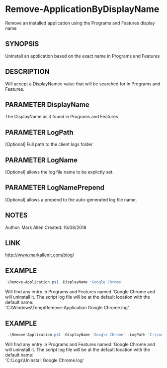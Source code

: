 # Remove-ApplicationByDisplayName
Remove an installed application using the Programs and Features display name

## SYNOPSIS
 Uninstall an application based on the exact name in Programs and Features

## DESCRIPTION
 Will accept a DisplayNamee value that will be searched for in Programs and Features.

## PARAMETER DisplayName
 The DisplayName as it found in Programs and Features

## PARAMETER LogPath
 [Optional] Full path to the client logs folder

## PARAMETER LogName
 [Optional] allows the log file name to be explictly set.

## PARAMETER LogNamePrepend
 [Optional] allows a prepend to the auto-generated log file name.

## NOTES
 Author: Mark Allen
 Created: 16/08/2018

## LINK
 http://www.markallenit.com/blog/

## EXAMPLE
```powershell
.\Remove-Application.ps1 -DisplayName 'Google Chrome'
```
 Will find any entry in Programs and Features named 'Google Chrome and will uninstall it.
 The script log file will be at the default location with the default name:  
    'C:\Windows\Temp\Remove-Application Google Chrome.log'

## EXAMPLE
```powershell
 .\Remove-Application.ps1 -DisplayName 'Google Chrome' -LogPath 'C:\Logs' -LogName 'Uninstall Google Chrome'
 ```
 Will find any entry in Programs and Features named 'Google Chrome and will uninstall it.
 The script log file will be at the default location with the default name:  
    'C:\Logs\Uninstall Google Chrome.log'
